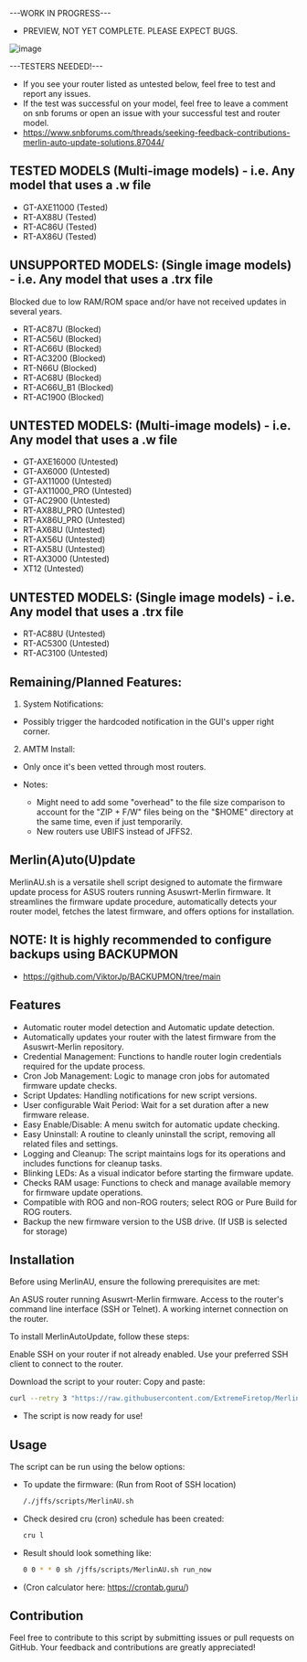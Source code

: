 ---WORK IN PROGRESS--- 
- PREVIEW, NOT YET COMPLETE. PLEASE EXPECT BUGS.

![image](https://github.com/ExtremeFiretop/MerlinAutoUpdate-Router/assets/1971404/3d3a0a27-4871-4ca6-be76-249b35b95899)

---TESTERS NEEDED!--- 
 - If you see your router listed as untested below, feel free to test and report any issues.
 - If the test was successful on your model, feel free to leave a comment on snb forums or open an issue with your successful test and router model.
 - https://www.snbforums.com/threads/seeking-feedback-contributions-merlin-auto-update-solutions.87044/

## TESTED MODELS (Multi-image models) - i.e. Any model that uses a .w file

 - GT-AXE11000 (Tested)
 - RT-AX88U (Tested)
 - RT-AC86U (Tested)
 - RT-AX86U (Tested)

## UNSUPPORTED MODELS: (Single image models) - i.e. Any model that uses a .trx file
Blocked due to low RAM/ROM space and/or have not received updates in several years.
   
 - RT-AC87U (Blocked)
 - RT-AC56U (Blocked)
 - RT-AC66U (Blocked)
 - RT-AC3200 (Blocked)
 - RT-N66U (Blocked)
 - RT-AC68U (Blocked)
 - RT-AC66U_B1 (Blocked)
 - RT-AC1900 (Blocked)

## UNTESTED MODELS: (Multi-image models) - i.e. Any model that uses a .w file

 - GT-AXE16000 (Untested)
 - GT-AX6000 (Untested)
 - GT-AX11000 (Untested)
 - GT-AX11000_PRO (Untested)
 - GT-AC2900 (Untested)
 - RT-AX88U_PRO (Untested)
 - RT-AX86U_PRO (Untested)
 - RT-AX68U (Untested)
 - RT-AX56U (Untested)
 - RT-AX58U (Untested)
 - RT-AX3000 (Untested)
 - XT12 (Untested)
 
## UNTESTED MODELS: (Single image models) - i.e. Any model that uses a .trx file

 - RT-AC88U (Untested)
 - RT-AC5300 (Untested)
 - RT-AC3100 (Untested)

## Remaining/Planned Features:
      
1. System Notifications:

- Possibly trigger the hardcoded notification in the GUI's upper right corner.

2. AMTM Install:
- Only once it's been vetted through most routers.

- Notes:
  - Might need to add some "overhead" to the file size comparison to account for the "ZIP + F/W" files being on the "$HOME" directory at the same time, even if just temporarily.
  - New routers use UBIFS instead of JFFS2.

## Merlin(A)uto(U)pdate

MerlinAU.sh is a versatile shell script designed to automate the firmware update process for ASUS routers running Asuswrt-Merlin firmware. 
It streamlines the firmware update procedure, automatically detects your router model, fetches the latest firmware, and offers options for installation.

## NOTE: It is highly recommended to configure backups using BACKUPMON
- https://github.com/ViktorJp/BACKUPMON/tree/main

## Features

- Automatic router model detection and Automatic update detection.
- Automatically updates your router with the latest firmware from the Asuswrt-Merlin repository.
- Credential Management: Functions to handle router login credentials required for the update process.
- Cron Job Management: Logic to manage cron jobs for automated firmware update checks.
- Script Updates: Handling notifications for new script versions.
- User configurable Wait Period: Wait for a set duration after a new firmware release.
- Easy Enable/Disable: A menu switch for automatic update checking.
- Easy Uninstall: A routine to cleanly uninstall the script, removing all related files and settings.
- Logging and Cleanup: The script maintains logs for its operations and includes functions for cleanup tasks.
- Blinking LEDs: As a visual indicator before starting the firmware update.
- Checks RAM usage: Functions to check and manage available memory for firmware update operations.
- Compatible with ROG and non-ROG routers; select ROG or Pure Build for ROG routers.
- Backup the new firmware version to the USB drive. (If USB is selected for storage)

## Installation
Before using MerlinAU, ensure the following prerequisites are met:

An ASUS router running Asuswrt-Merlin firmware.
Access to the router's command line interface (SSH or Telnet).
A working internet connection on the router.

To install MerlinAutoUpdate, follow these steps:

Enable SSH on your router if not already enabled.
Use your preferred SSH client to connect to the router.

Download the script to your router:
Copy and paste:
```bash
curl --retry 3 "https://raw.githubusercontent.com/ExtremeFiretop/MerlinAutoUpdate-Router/master/MerlinAU.sh" -o "/jffs/scripts/MerlinAU.sh" && chmod +x "/jffs/scripts/MerlinAU.sh"
```
- The script is now ready for use!
  
## Usage

The script can be run using the below options:

- To update the firmware: (Run from Root of SSH location)
  ```bash
  /./jffs/scripts/MerlinAU.sh

- Check desired cru (cron) schedule has been created:
  ```bash
  cru l

- Result should look something like: 
  ```bash
  0 0 * * 0 sh /jffs/scripts/MerlinAU.sh run_now

- (Cron calculator here: https://crontab.guru/)
## Contribution
Feel free to contribute to this script by submitting issues or pull requests on GitHub. Your feedback and contributions are greatly appreciated!

